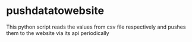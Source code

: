 # pushdatatowebsite
This python script reads the values from csv file respectively and pushes them to the website via its api periodically
